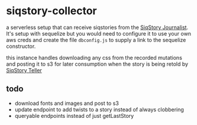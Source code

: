 # siqstory-collector

a serverless setup that can receive siqstories from the [SiqStory Journalist](http://github.com/relateiq/siqstory-journalist ""). It's setup with sequelize but you would need to configure it to use your own aws creds and create the file `dbconfig.js` to supply a link to the sequelize constructor.

this instance handles downloading any css from the recorded mutations and posting it to s3 for later consumption when the story is being retold by [SiqStory Teller](http://github.com/relateiq/siqstory-teller "") 

todo
----
* download fonts and images and post to s3
* update endpoint to add twists to a story instead of always clobbering
* queryable endpoints instead of just getLastStory

